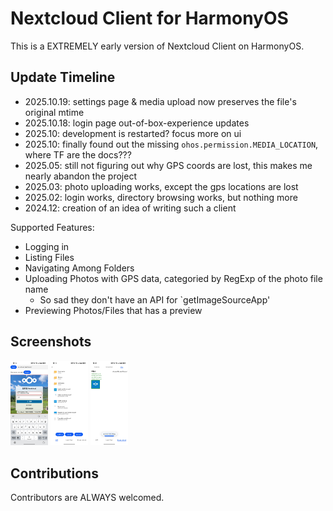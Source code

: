 # Nextcloud Client for HarmonyOS

This is a EXTREMELY early version of Nextcloud Client on HarmonyOS.

## Update Timeline

- 2025.10.19: settings page & media upload now preserves the file's original mtime
- 2025.10.18: login page out-of-box-experience updates
- 2025.10: development is restarted? focus more on ui
- 2025.10: finally found out the missing `ohos.permission.MEDIA_LOCATION`, where TF are the docs???
- 2025.05: still not figuring out why GPS coords are lost, this makes me nearly abandon the project
- 2025.03: photo uploading works, except the gps locations are lost
- 2025.02: login works, directory browsing works, but nothing more
- 2024.12: creation of an idea of writing such a client

Supported Features:

- Logging in
- Listing Files
- Navigating Among Folders
- Uploading Photos with GPS data, categoried by RegExp of the photo file name
    - So sad they don't have an API for `getImageSourceApp'
- Previewing Photos/Files that has a preview

## Screenshots

<img src="./imgs/1.login.jpg" width="60" alt="Login Screen"></img>
<img src="./imgs/2.home.jpg" width="60" alt="Login Screen"></img>
<img src="./imgs/3.uploads.jpg" width="60" alt="Login Screen"></img>

## Contributions

Contributors are ALWAYS welcomed.
